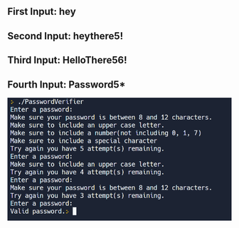 ## First Input: hey
## Second Input: heythere5!
## Third Input: HelloThere56!
## Fourth Input: Password5*
![image](image.png)
